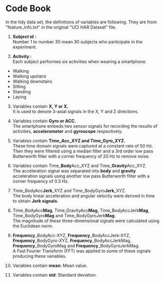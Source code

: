

# Code Book   

In the tidy data set, the definitions of variables are following. They are from "feature_info.txt" in the original "UCI HAR Dataset" file.         


1. **Subject id :**    
Number 1 to number 30 mean 30 subjects who participate in the experiment.    

2. **Activity :**    
Each subject performes six activities when wearing a smartphone.    

 - Walking    
 - Walking upstairs    
 - Walking downstairs    
 - Sitting    
 - Standing    
 - Laying
 
 
3. Variables contain **X, Y or X.**    
It is used to denote 3-axial signals in the X, Y and Z directions.    
    
4. Variables contain **Gyro or ACC.**    
The smartphone embeds two sensor signals for recording the results of activities, **accelerometer** and **gyroscope** respectively.     

5. Variables contain **Time_Acc_XYZ and Time_Gyro_XYZ.**         
These time domain signals were captured at a constant rate of 50 Hz. Then they were filtered using a median filter and a 3rd order low pass Butterworth filter with a corner frequency of 20 Hz to remove noise.    

6. Variables contain Time_**Body**Acc_XYZ and Time_**Gravity**Acc_XYZ.    
The acceleration signal was separated into **body** and **gravity** acceleration signals using another low pass Butterworth filter with a corner frequency of 0.3 Hz.     

7. Time_BodyAcc**Jerk**_XYZ and Time_BodyGyro**Jerk**_XYZ.     
The body linear acceleration and angular velocity were derived in time to obtain **Jerk signals**.    

       
8. Time_BodyAcc**Mag**, Time_GravityAcc**Mag**, Time_BodyAccJerk**Mag**, Time_BodyGyro**Mag** and Time_BodyGyroJerk**Mag**.    
The magnitude of these three-dimensional signals were calculated using the Euclidean norm.    

9. **Frequency**_BodyAcc-XYZ, **Frequency**_BodyAccJerk-XYZ, **Frequency**_BodyGyro-XYZ, **Frequency**_BodyAccJerkMag, **Frequency**_BodyGyroMag and **Frequency**_BodyGyroJerkMag.    
A Fast Fourier Transform (FFT) was applied to some of these signals producing these variables.    

10. Variables contain **mean**: Mean value.    

11. Variables contain **std**: Standard deviation.    
